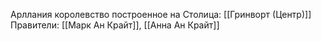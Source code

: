 Арллания королевство построенное на 
Столица:  [[Гринворт (Центр)]]
Правители: [[Марк Ан Крайт]], [[Анна Ан Крайт]]

